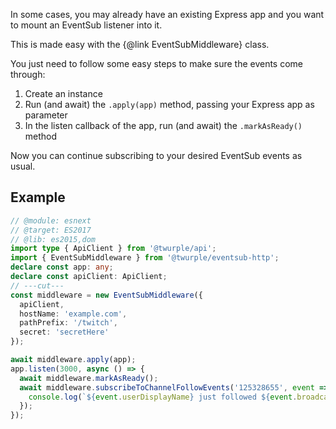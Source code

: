 In some cases, you may already have an existing Express app and you want to mount an EventSub listener into it.

This is made easy with the {@link EventSubMiddleware} class.

You just need to follow some easy steps to make sure the events come through:

1. Create an instance
2. Run (and await) the `.apply(app)` method, passing your Express app as parameter
3. In the listen callback of the app, run (and await) the `.markAsReady()` method

Now you can continue subscribing to your desired EventSub events as usual.

## Example

```ts twoslash
// @module: esnext
// @target: ES2017
// @lib: es2015,dom
import type { ApiClient } from '@twurple/api';
import { EventSubMiddleware } from '@twurple/eventsub-http';
declare const app: any;
declare const apiClient: ApiClient;
// ---cut---
const middleware = new EventSubMiddleware({
  apiClient,
  hostName: 'example.com',
  pathPrefix: '/twitch',
  secret: 'secretHere'
});

await middleware.apply(app);
app.listen(3000, async () => {
  await middleware.markAsReady();
  await middleware.subscribeToChannelFollowEvents('125328655', event => {
    console.log(`${event.userDisplayName} just followed ${event.broadcasterDisplayName}!`);
  });
});
```
